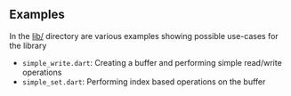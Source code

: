 ## Examples

In the [lib/](https://github.com/helightdev/duffer/tree/master/example/lib) directory are various examples showing possible use-cases for the library
* `simple_write.dart`: Creating a buffer and performing simple read/write operations
* `simple_set.dart`: Performing index based operations on the buffer
